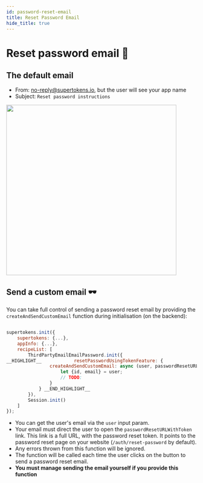 ```yaml
---
id: password-reset-email
title: Reset Password Email
hide_title: true
---
```


# Reset password email 📨

## The default email
- From: no-reply@supertokens.io, but the user will see your app name
- Subject: `Reset password instructions`

<img style="margin-left: 0px" width="450px" src="/docs/static/assets/emailpassword/pass-reset-email.png" />

## Send a custom email 🕶️

You can take full control of sending a password reset email by providing the `createAndSendCustomEmail` function during initialisation (on the backend):

<!--DOCUSAURUS_CODE_TABS-->
<!--NodeJS-->
```js

supertokens.init({
    supertokens: {...},
    appInfo: {...},
    recipeList: [
        ThirdPartyEmailEmailPassword.init({
__HIGHLIGHT__            resetPasswordUsingTokenFeature: {
                createAndSendCustomEmail: async (user, passwordResetURLWithToken) => {
                    let {id, email} = user;
                    // TODO:
                }
            } __END_HIGHLIGHT__
        }),
        Session.init()
    ]
});
```
<!--END_DOCUSAURUS_CODE_TABS-->


- You can get the user's email via the `user` input param.
- Your email must direct the user to open the `passwordResetURLWithToken` link. This link is a full URL, with the password reset token. It points to the password reset page on your website (`/auth/reset-password` by default).
- Any errors thrown from this function will be ignored.
- The function will be called each time the user clicks on the button to send a password reset email.
- **You must manage sending the email yourself if you provide this function**
